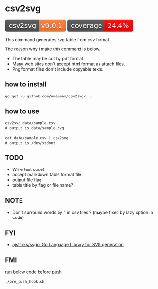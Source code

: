 # csv2svg

![version]( ./version.svg )
![coverage]( ./coverage.svg )

This command generates svg table from csv format.

The reason why I make this command is below.

* The table may be cut by pdf format.
* Many web sites don't accept html format as attach files.
* Png format files don't include copyable texts.

## how to install
```
go get -u github.com/umaumax/csv2svg/...
```

## how to use
```
csv2svg data/sample.csv
# output is data/sample.svg

cat data/sample.csv | csv2svg
# output is /dev/stdout
```

## TODO
* Write test code!
* accept markdown table format file
* output file flag
* table title by flag or file name?

## NOTE
* Don't surround words by `"` in csv files.? (maybe fixed by lazy option in code)

## FYI
* [ajstarks/svgo: Go Language Library for SVG generation]( https://github.com/ajstarks/svgo )

## FMI
run below code before push
```
./pre_push_hook.sh
```
